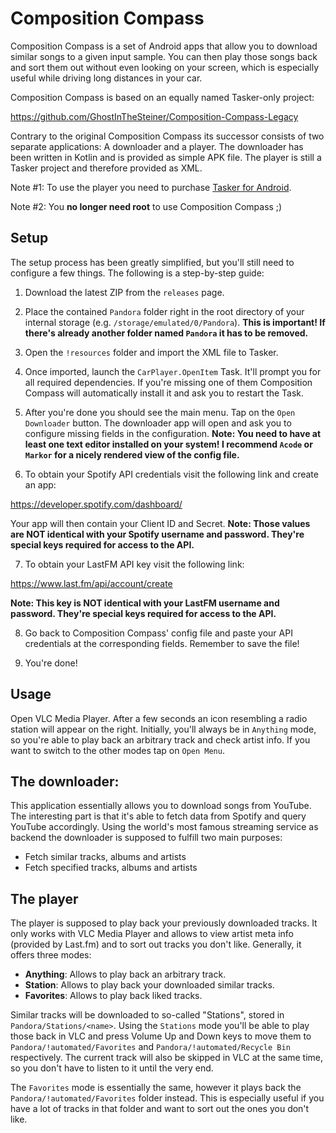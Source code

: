 # Composition Compass

Composition Compass is a set of Android apps that allow you to download similar songs to a given input sample. You can then play those songs back and sort them out without even looking on your screen, which is especially useful while driving long distances in your car.

Composition Compass is based on an equally named Tasker-only project:

https://github.com/GhostInTheSteiner/Composition-Compass-Legacy

Contrary to the original Composition Compass its successor consists of two separate applications: A downloader and a player. The downloader has been written in Kotlin and is provided as simple APK file. The player is still a Tasker project and therefore provided as XML.

Note #1: To use the player you need to purchase [Tasker for Android](https://play.google.com/store/apps/details?id=net.dinglisch.android.taskerm).

Note #2: You **no longer need root** to use Composition Compass ;)


## Setup

The setup process has been greatly simplified, but you'll still need to configure a few things. The following is a step-by-step guide:

1. Download the latest ZIP from the `releases` page.

2. Place the contained `Pandora` folder right in the root directory of your internal storage (e.g. `/storage/emulated/0/Pandora`). **This is important! If there's already another folder named `Pandora` it has to be removed.**

3. Open the `!resources` folder and import the XML file to Tasker.

4. Once imported, launch the `CarPlayer.OpenItem` Task. It'll prompt you for all required dependencies. If you're missing one of them Composition Compass will automatically install it and ask you to restart the Task.

5. After you're done you should see the main menu. Tap on the `Open Downloader` button. The downloader app will open and ask you to configure missing fields in the configuration. **Note: You need to have at least one text editor installed on your system! I recommend `Acode` or `Markor` for a nicely rendered view of the config file.**

6. To obtain your Spotify API credentials visit the following link and create an app:

https://developer.spotify.com/dashboard/

Your app will then contain your Client ID and Secret. **Note: Those values are NOT identical with your Spotify username and password. They're special keys required for access to the API.**

7. To obtain your LastFM API key visit the following link:

https://www.last.fm/api/account/create

**Note: This key is NOT identical with your LastFM username and password. They're special keys required for access to the API.**

8. Go back to Composition Compass' config file and paste your API credentials at the corresponding fields. Remember to save the file!

9. You're done!


## Usage

Open VLC Media Player. After a few seconds an icon resembling a radio station will appear on the right. Initially, you'll always be in `Anything` mode, so you're able to play back an arbitrary track and check artist info. If you want to switch to the other modes tap on `Open Menu`.


## The downloader:

This application essentially allows you to download songs from YouTube. The interesting part is that it's able to fetch data from Spotify and query YouTube accordingly. Using the world's most famous streaming service as backend the downloader is supposed to fulfill two main purposes:

- Fetch similar tracks, albums and artists
- Fetch specified tracks, albums and artists

## The player

The player is supposed to play back your previously downloaded tracks. It only works with VLC Media Player and allows to view artist meta info (provided by Last.fm) and to sort out tracks you don't like. Generally, it offers three modes:

- **Anything**: Allows to play back an arbitrary track.
- **Station**: Allows to play back your downloaded similar tracks.
- **Favorites**: Allows to play back liked tracks.

Similar tracks will be downloaded to so-called "Stations", stored in `Pandora/Stations/<name>`. Using the `Stations` mode you'll be able to play those back in VLC and press Volume Up and Down keys to move them to `Pandora/!automated/Favorites` and `Pandora/!automated/Recycle Bin` respectively. The current track will also be skipped in VLC at the same time, so you don't have to listen to it until the very end.

The `Favorites` mode is essentially the same, however it plays back the `Pandora/!automated/Favorites` folder instead. This is especially useful if you have a lot of tracks in that folder and want to sort out the ones you don't like.

